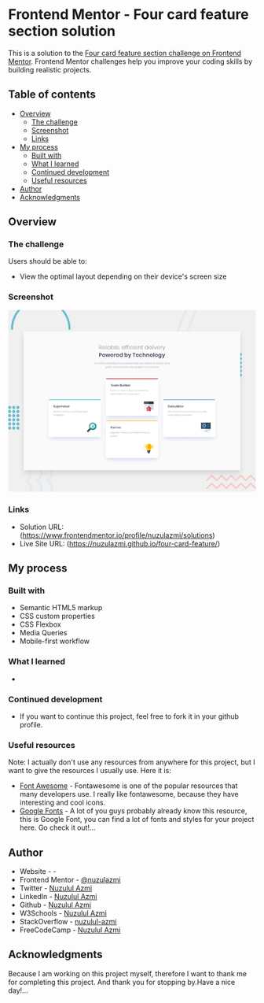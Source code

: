 # Frontend Mentor - Four card feature section solution

This is a solution to the [Four card feature section challenge on Frontend Mentor](https://www.frontendmentor.io/challenges/four-card-feature-section-weK1eFYK). Frontend Mentor challenges help you improve your coding skills by building realistic projects. 

## Table of contents

- [Overview](#overview)
  - [The challenge](#the-challenge)
  - [Screenshot](#screenshot)
  - [Links](#links)
- [My process](#my-process)
  - [Built with](#built-with)
  - [What I learned](#what-i-learned)
  - [Continued development](#continued-development)
  - [Useful resources](#useful-resources)
- [Author](#author)
- [Acknowledgments](#acknowledgments)

## Overview

### The challenge

Users should be able to:

- View the optimal layout depending on their device's screen size

### Screenshot

![Screenshot Example](./design/desktop-preview.jpg)

### Links

- Solution URL: (https://www.frontendmentor.io/profile/nuzulazmi/solutions)
- Live Site URL: (https://nuzulazmi.github.io/four-card-feature/)

## My process

### Built with

- Semantic HTML5 markup
- CSS custom properties
- CSS Flexbox
- Media Queries
- Mobile-first workflow

### What I learned

- 

### Continued development

- If you want to continue this project, feel free to fork it in your github profile.

### Useful resources

Note: I actually don't use any resources from anywhere for this project, but I want to give the resources I usually use. 
Here it is:

- [Font Awesome](https://fontawesome.com/icons) - Fontawesome is one of the popular resources that many developers use. I really like fontawesome, because they have interesting and cool icons.
- [Google Fonts](https://fonts.google.com/) - A lot of you guys probably already know this resource, this is Google Font, you can find a lot of fonts and styles for your project here. Go check it out!...

## Author

- Website - []() - 
- Frontend Mentor - [@nuzulazmi](https://www.frontendmentor.io/profile/nuzulazmi)
- Twitter - [Nuzulul Azmi](https://twitter.com/Nuzuelazmy)
- LinkedIn - [Nuzulul Azmi](https://www.linkedin.com/in/nuzuel-azmy-392490246/)
- Github - [Nuzulul Azmi](https://github.com/nuzulazmi)
- W3Schools - [Nuzulul Azmi](https://www.w3profile.com/Nuzulul_Azmi)
- StackOverflow - [nuzulul-azmi](https://stackoverflow.com/users/20308624/nuzulul-azmi)
- FreeCodeCamp - [Nuzulul Azmi](https://www.freecodecamp.org/fccb299c7c7-1716-4665-9d41-3b6ea74a4eed)

## Acknowledgments

Because I am working on this project myself, therefore I want to thank me for completing this project.
And thank you for stopping by.Have a nice day!...
